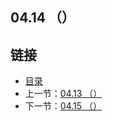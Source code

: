 ## 04.14 （）


## 链接
* [目录](https://github.com/gnefiy/go-zh/blob/master/tour/directory.md)
* 上一节：[04.13 （）](https://github.com/gnefiy/go-zh/blob/master/tour/methods/04.13.md)
* 下一节：[04.15 （）](https://github.com/gnefiy/go-zh/blob/master/tour/methods/04.15.md)
